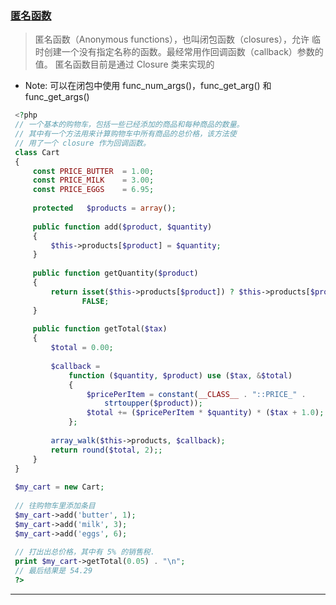 ### [匿名函数](http://php.net/manual/zh/functions.anonymous.php)

  >匿名函数（Anonymous functions），也叫闭包函数（closures），允许 临时创建一个没有指定名称的函数。最经常用作回调函数（callback）参数的值。
   匿名函数目前是通过 Closure 类来实现的
   
   - Note: 可以在闭包中使用 func_num_args()，func_get_arg() 和 func_get_args()
   ```php
    <?php
    // 一个基本的购物车，包括一些已经添加的商品和每种商品的数量。
    // 其中有一个方法用来计算购物车中所有商品的总价格，该方法使
    // 用了一个 closure 作为回调函数。
    class Cart
    {
        const PRICE_BUTTER  = 1.00;
        const PRICE_MILK    = 3.00;
        const PRICE_EGGS    = 6.95;
    
        protected   $products = array();
        
        public function add($product, $quantity)
        {
            $this->products[$product] = $quantity;
        }
        
        public function getQuantity($product)
        {
            return isset($this->products[$product]) ? $this->products[$product] :
                   FALSE;
        }
        
        public function getTotal($tax)
        {
            $total = 0.00;
            
            $callback =
                function ($quantity, $product) use ($tax, &$total)
                {
                    $pricePerItem = constant(__CLASS__ . "::PRICE_" .
                        strtoupper($product));
                    $total += ($pricePerItem * $quantity) * ($tax + 1.0);
                };
            
            array_walk($this->products, $callback);
            return round($total, 2);;
        }
    }
    
    $my_cart = new Cart;
    
    // 往购物车里添加条目
    $my_cart->add('butter', 1);
    $my_cart->add('milk', 3);
    $my_cart->add('eggs', 6);
    
    // 打出出总价格，其中有 5% 的销售税.
    print $my_cart->getTotal(0.05) . "\n";
    // 最后结果是 54.29
    ?>
   ```
***

###  